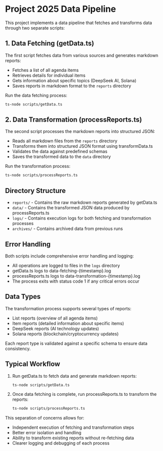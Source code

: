 # Project 2025 Data Pipeline

This project implements a data pipeline that fetches and transforms data through two separate scripts:

## 1. Data Fetching (getData.ts)

The first script fetches data from various sources and generates markdown reports:

- Fetches a list of all agenda items
- Retrieves details for individual items
- Gets information about specific topics (DeepSeek AI, Solana)
- Saves reports in markdown format to the `reports` directory

Run the data fetching process:

```bash
ts-node scripts/getData.ts
```

## 2. Data Transformation (processReports.ts)

The second script processes the markdown reports into structured JSON:

- Reads all markdown files from the `reports` directory
- Transforms them into structured JSON format using transformData.ts
- Validates the data against predefined schemas
- Saves the transformed data to the `data` directory

Run the transformation process:

```bash
ts-node scripts/processReports.ts
```

## Directory Structure

- `reports/` - Contains the raw markdown reports generated by getData.ts
- `data/` - Contains the transformed JSON data produced by processReports.ts
- `logs/` - Contains execution logs for both fetching and transformation processes
- `archives/` - Contains archived data from previous runs

## Error Handling

Both scripts include comprehensive error handling and logging:

- All operations are logged to files in the `logs` directory
- getData.ts logs to data-fetching-{timestamp}.log
- processReports.ts logs to data-transformation-{timestamp}.log
- The process exits with status code 1 if any critical errors occur

## Data Types

The transformation process supports several types of reports:

- List reports (overview of all agenda items)
- Item reports (detailed information about specific items)
- DeepSeek reports (AI technology updates)
- Solana reports (blockchain/cryptocurrency updates)

Each report type is validated against a specific schema to ensure data consistency.

## Typical Workflow

1. Run getData.ts to fetch data and generate markdown reports:

   ```bash
   ts-node scripts/getData.ts
   ```

2. Once data fetching is complete, run processReports.ts to transform the reports:
   ```bash
   ts-node scripts/processReports.ts
   ```

This separation of concerns allows for:

- Independent execution of fetching and transformation steps
- Better error isolation and handling
- Ability to transform existing reports without re-fetching data
- Clearer logging and debugging of each process
